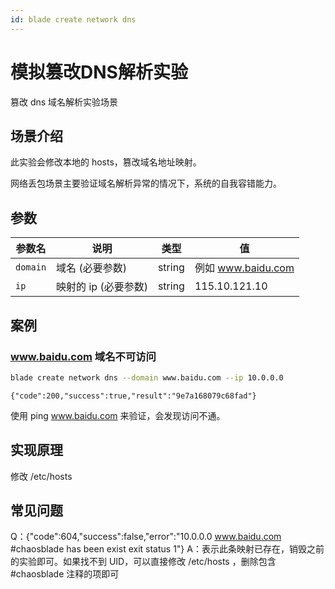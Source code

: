 ```yaml
---
id: blade create network dns
---
```


# 模拟篡改DNS解析实验

篡改 dns 域名解析实验场景

## 场景介绍
此实验会修改本地的 hosts，篡改域名地址映射。

网络丢包场景主要验证域名解析异常的情况下，系统的自我容错能力。

## 参数
|  参数名 |  说明 | 类型 | 值                |
|  ----  | ---- | ---- |------------------|
| `domain` | 域名 (必要参数) | string | 例如 www.baidu.com |
| `ip` | 映射的 ip (必要参数) | string | 115.10.121.10    |

## 案例

### www.baidu.com 域名不可访问
````bash
blade create network dns --domain www.baidu.com --ip 10.0.0.0
````

````
{"code":200,"success":true,"result":"9e7a168079c68fad"}
````

使用 ping www.baidu.com 来验证，会发现访问不通。

## 实现原理
修改 /etc/hosts

## 常见问题
Q：{"code":604,"success":false,"error":"10.0.0.0 www.baidu.com #chaosblade has been exist exit status 1"}
A：表示此条映射已存在，销毁之前的实验即可。如果找不到 UID，可以直接修改 /etc/hosts ，删除包含 #chaosblade 注释的项即可
